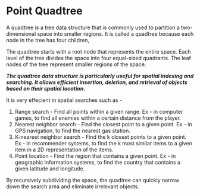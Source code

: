 # Point Quadtree

A quadtree is a tree data structure that is commonly used to partition a two-dimensional space into smaller regions. It is called a quadtree because each node in the tree has four children,

The quadtree starts with a root node that represents the entire space. Each level of the tree divides the space into four equal-sized quadrants. The leaf nodes of the tree represent smaller regions of the space.

***The quadtree data structure is particularly useful for spatial indexing and searching. It allows efficient insertion, deletion, and retrieval of objects based on their spatial location.***

It is very effecient in spatial searches such as -
1. Range search - Find all points within a given range. Ex - in computer games, to find all enemies within a certain distance from the player.
2. Nearest neighbor search - Find the closest point to a given point. Ex - in GPS navigation, to find the nearest gas station.
3. K-nearest neighbor search - Find the k closest points to a given point. Ex - in recommender systems, to find the k most similar items to a given item in a 2D representation of the items.
4. Point location - Find the region that contains a given point. Ex - in geographic information systems, to find the country that contains a given latitude and longitude.

By recursively subdividing the space, the quadtree can quickly narrow down the search area and eliminate irrelevant objects.